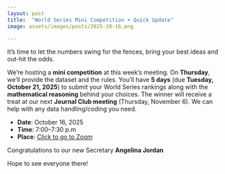 ```yaml
---
layout: post
title:  "World Series Mini Competition + Quick Update"
image: assets/images/posts/2025-10-16.png

---
```


It’s time to let the numbers swing for the fences, bring your best ideas and out-hit the odds.

We’re hosting a **mini competition** at this week’s meeting. On **Thursday**, we’ll provide the dataset and the rules. You’ll have **5 days** (due **Tuesday, October 21, 2025**) to submit your World Series rankings along with the **mathematical reasoning** behind your choices. The winner will receive a treat at our next **Journal Club meeting** (Thursday, November 6). We can help with any data handling/coding you need.


- __Date__:   October 16, 2025
- __Time__:   7:00–7:30 p.m
- __Place__:  [Click to go to Zoom](https://sdsu.zoom.us/meetings/86061440082/invitations?signature=Zc3y1tvYpwUhbZsNWGSsiHC2fxPwiDubbM7T7aZwwI4)



Congratulations to our new Secretary **Angelina Jordan**

Hope to see everyone there!
